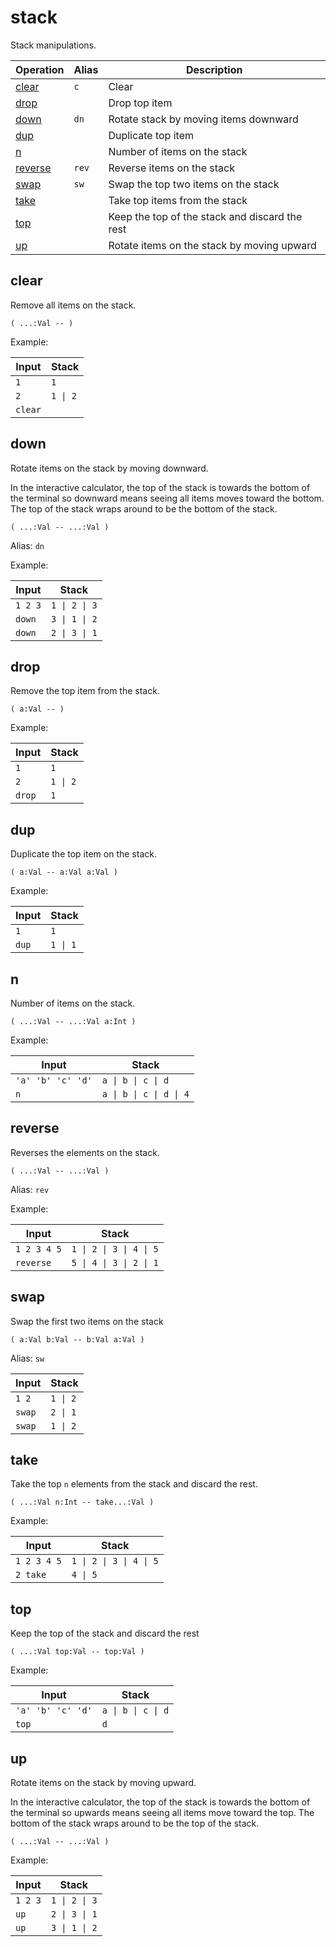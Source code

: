 # stack

Stack manipulations.

<!-- index -->

| Operation               | Alias    | Description
|-------------------------|----------|------------
| [clear](#clear)         | `c`      | Clear
| [drop](#drop)           |          | Drop top item
| [down](#down)           | `dn`     | Rotate stack by moving items downward
| [dup](#dup)             |          | Duplicate top item
| [n](#n)                 |          | Number of items on the stack
| [reverse](#reverse)     | `rev`    | Reverse items on the stack
| [swap](#swap)           | `sw`     | Swap the top two items on the stack
| [take](#take)           |          | Take top items from the stack
| [top](#top)             |          | Keep the top of the stack and discard the rest
| [up](#up)               |          | Rotate items on the stack by moving upward


## clear

Remove all items on the stack.

    ( ...:Val -- )

Example:

<!-- test: clear -->

| Input         | Stack
|---------------|-------------|
| `1`           | `1`
| `2`           | `1 \| 2`
| `clear`       |


## down

Rotate items on the stack by moving downward.

In the interactive calculator, the top of the stack is towards the bottom of the terminal so downward means seeing all items moves toward the bottom.
The top of the stack wraps around to be the bottom of the stack.

    ( ...:Val -- ...:Val )

Alias: `dn`

Example:

<!-- test: down -->

| Input         | Stack
|---------------|-------------|
| `1 2 3`       | `1 \| 2 \| 3`
| `down`        | `3 \| 1 \| 2`
| `down`        | `2 \| 3 \| 1`


## drop

Remove the top item from the stack.

    ( a:Val -- )

Example:

<!-- test: drop -->

| Input         | Stack
|---------------|-------------|
| `1`           | `1`
| `2`           | `1 \| 2`
| `drop`        | `1`


## dup

Duplicate the top item on the stack.

    ( a:Val -- a:Val a:Val )

Example:

<!-- test: dup -->

| Input         | Stack
|---------------|-------------|
| `1`           | `1`
| `dup`         | `1 \| 1`

## n

Number of items on the stack.

    ( ...:Val -- ...:Val a:Int )

Example:

<!-- test: n -->

| Input             | Stack
|-------------------|-------------|
| `'a' 'b' 'c' 'd'` | `a \| b \| c \| d`
| `n`               | `a \| b \| c \| d \| 4`


## reverse

Reverses the elements on the stack.

    ( ...:Val -- ...:Val )

Alias: `rev`

Example:

<!-- test: reverse -->

| Input             | Stack
|-------------------|-------------|
| `1 2 3 4 5`       | `1 \| 2 \| 3 \| 4 \| 5`
| `reverse`         | `5 \| 4 \| 3 \| 2 \| 1`


## swap

Swap the first two items on the stack

    ( a:Val b:Val -- b:Val a:Val )

Alias: `sw`

<!-- test: swap -->

| Input             | Stack
|-------------------|-------------|
| `1 2`             | `1 \| 2`
| `swap`            | `2 \| 1`
| `swap`            | `1 \| 2`


## take

Take the top `n` elements from the stack and discard the rest.

    ( ...:Val n:Int -- take...:Val )

Example:

<!-- test: take -->

| Input             | Stack
|-------------------|-------------|
| `1 2 3 4 5`       | `1 \| 2 \| 3 \| 4 \| 5`
| `2 take`          | `4 \| 5`


## top

Keep the top of the stack and discard the rest

    ( ...:Val top:Val -- top:Val )

Example:

<!-- test: top -->

| Input             | Stack
|-------------------|-------------|
| `'a' 'b' 'c' 'd'` | `a \| b \| c \| d`
| `top`             | `d`


## up

Rotate items on the stack by moving upward.

In the interactive calculator, the top of the stack is towards the bottom of
the terminal so upwards means seeing all items move toward the top. The
bottom of the stack wraps around to be the top of the stack.

    ( ...:Val -- ...:Val )

Example:

<!-- test: up -->

| Input         | Stack
|---------------|-------------|
| `1 2 3`       | `1 \| 2 \| 3`
| `up`          | `2 \| 3 \| 1`
| `up`          | `3 \| 1 \| 2`


